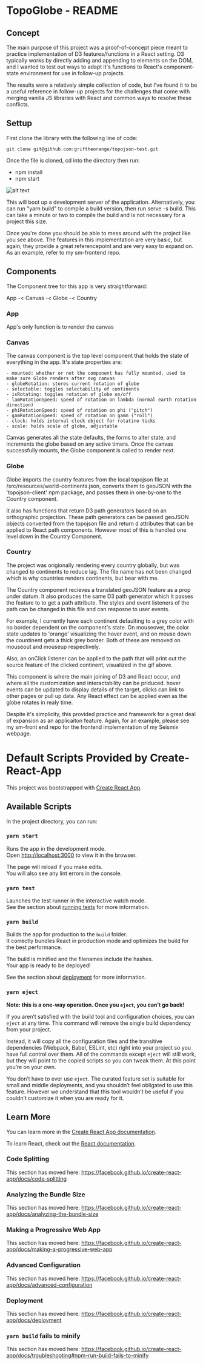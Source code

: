 # TopoGlobe - README

## Concept

The main purpose of this project was a proof-of-concept piece meant to practice implementation of D3 features/functions in a React setting. D3 typically works by directly adding and appending to elements on the DOM, and I wanted to test out ways to adapt it's functions to React's component-state environment for use in follow-up projects.

The results were a relatively simple collection of code, but I've found it to be a useful reference in follow-up projects for the challenges that come with merging vanilla JS libraries with React and common ways to resolve these conflicts.

## Settup

First clone the library with the following line of code: 


    git clone git@github.com:griftheorange/topojson-test.git


Once the file is cloned, cd into the directory then run: 
- npm install
- npm start

![alt text](./public/document.gif "Logo Title Text 1")

This will boot up a development server of the application. Alternatively, you can run "yarn build" to compile a build version, then run serve -s build. This can take a minute or two to compile the build and is not necessary for a project this size.

Once you're done you should be able to mess around with the project like you see above. The features in this implementation are very basic, but again, they provide a great referencepoint and are very easy to expand on. As an example, refer to my sm-frontend repo.

## Components

The Component tree for this app is very straightforward:

App -< Canvas -< Globe -< Country

### App

App's only function is to render the canvas

### Canvas

The canvas component is the top level component that holds the state of everything in the app. It's state properties are:

    - mounted: whether or not the component has fully mounted, used to make sure Globe renders after svg canvas
    - globeRotation: stores current rotation of globe
    - selectable: toggles selectability of continents
    - isRotating: toggles rotation of globe on/off
    - lamRotationSpeed: speed of rotation on lambda (normal earth rotation direction)
    - phiRotationSpeed: speed of rotation on phi ("pitch")
    - gamRotationSpeed: speed of rotation on gamm ("roll")
    - clock: holds interval clock object for rotatino ticks
    - scale: holds scale of globe, adjustable

Canvas generates all the state defaults, the forms to alter state, and increments the globe based on any active timers. Once the canvas successfully mounts, the Globe component is called to render next.

### Globe

Globe imports the country features from the local topojson file at /src/resources/world-continents.json, converts them to geoJSON with the 'topojson-client' npm package, and passes them in one-by-one to the Country component.

It also has functions that return D3 path generators based on an orthographic projection. These path generators can be passed geoJSON objects converted from the topojson file and return d attributes that can be applied to React path components. However most of this is handled one level down in the Country Component.

### Country

The project was origionally rendering every country globally, but was changed to continents to reduce lag. The file name has not been changed which is why countries renders continents, but bear with me.

The Country component recieves a translated geoJSON feature as a prop under datum. It also produces the same D3 path generator which it passes the feature to to get a path attribute. The styles and event listeners of the path can be changed in this file and can resposne to user events. 

For example, I currently have each continent defaulting to a grey color with no border dependent on the component's state. On mouseover, the color state updates to 'orange' visualizing the hover event, and on mouse down the countinent gets a thick grey border. Both of these are removed on mouseout and mouseup respectively.

Also, an onClick listener can be applied to the path that will print out the source feature of the clicked continent, visualized in the gif above.

This component is where the main joining of D3 and React occur, and where all the customization and interactability can be priduced. hover events can be updated to display details of the target, clicks can link to other pages or pull up data. Any React effect can be applied even as the globe rotates in realy time.

Despite it's simplicity, this provided practice and framework for a great deal of expansion as an applicaiton feature. Again, for an example, please see my sm-front end repo for the frontend implementation of my Seismix webpage.

# Default Scripts Provided by Create-React-App

This project was bootstrapped with [Create React App](https://github.com/facebook/create-react-app).

## Available Scripts

In the project directory, you can run:

### `yarn start`

Runs the app in the development mode.<br />
Open [http://localhost:3000](http://localhost:3000) to view it in the browser.

The page will reload if you make edits.<br />
You will also see any lint errors in the console.

### `yarn test`

Launches the test runner in the interactive watch mode.<br />
See the section about [running tests](https://facebook.github.io/create-react-app/docs/running-tests) for more information.

### `yarn build`

Builds the app for production to the `build` folder.<br />
It correctly bundles React in production mode and optimizes the build for the best performance.

The build is minified and the filenames include the hashes.<br />
Your app is ready to be deployed!

See the section about [deployment](https://facebook.github.io/create-react-app/docs/deployment) for more information.

### `yarn eject`

**Note: this is a one-way operation. Once you `eject`, you can’t go back!**

If you aren’t satisfied with the build tool and configuration choices, you can `eject` at any time. This command will remove the single build dependency from your project.

Instead, it will copy all the configuration files and the transitive dependencies (Webpack, Babel, ESLint, etc) right into your project so you have full control over them. All of the commands except `eject` will still work, but they will point to the copied scripts so you can tweak them. At this point you’re on your own.

You don’t have to ever use `eject`. The curated feature set is suitable for small and middle deployments, and you shouldn’t feel obligated to use this feature. However we understand that this tool wouldn’t be useful if you couldn’t customize it when you are ready for it.

## Learn More

You can learn more in the [Create React App documentation](https://facebook.github.io/create-react-app/docs/getting-started).

To learn React, check out the [React documentation](https://reactjs.org/).

### Code Splitting

This section has moved here: https://facebook.github.io/create-react-app/docs/code-splitting

### Analyzing the Bundle Size

This section has moved here: https://facebook.github.io/create-react-app/docs/analyzing-the-bundle-size

### Making a Progressive Web App

This section has moved here: https://facebook.github.io/create-react-app/docs/making-a-progressive-web-app

### Advanced Configuration

This section has moved here: https://facebook.github.io/create-react-app/docs/advanced-configuration

### Deployment

This section has moved here: https://facebook.github.io/create-react-app/docs/deployment

### `yarn build` fails to minify

This section has moved here: https://facebook.github.io/create-react-app/docs/troubleshooting#npm-run-build-fails-to-minify
